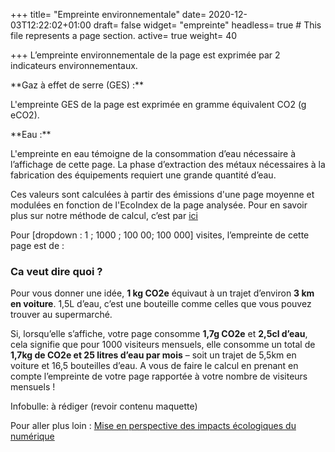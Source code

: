 +++
title= "Empreinte environnementale"
date= 2020-12-03T12:22:02+01:00
draft= false
widget= "empreinte"
headless= true  # This file represents a page section.
active= true
weight= 40

+++
L’empreinte environnementale de la page est exprimée par 2 indicateurs environnementaux.
<!-- ajout d'un picto de nuage -->**Gaz à effet de serre (GES) :**<br/>
L'empreinte GES de la page est exprimée en gramme équivalent CO2 (g eCO2).
<!-- ajout d'un picto d'eau -->**Eau :**<br/>
L'empreinte en eau témoigne de la consommation d’eau nécessaire à l’affichage de cette page.
La phase d’extraction des métaux nécessaires à la fabrication des équipements requiert une grande quantité d’eau.

Ces valeurs sont calculées à partir des émissions d'une page moyenne et modulées en fonction de l'EcoIndex de la page analysée.
Pour en savoir plus sur notre méthode de calcul, c’est par [ici](/fr/method)


Pour [dropdown : 1 ; 1000 ; 100 00; 100 000] visites, l’empreinte de cette page est de :
<!-- en fonction de la dropdown les données changent -->
<!-- (Il faudrait convertir en kg eCO2 quand c’est au delà de 1000 g eCO2) -->

### Ca veut dire quoi ?

Pour vous donner une idée, **1 kg CO2e** équivaut à un trajet d’environ **3 km en voiture**.
1,5L d’eau, c’est une bouteille comme celles que vous pouvez trouver au supermarché.

Si, lorsqu’elle s’affiche, votre page consomme **1,7g CO2e** et **2,5cl d’eau**, cela signifie que pour 1000 visiteurs mensuels, elle consomme un total de **1,7kg de CO2e et 25 litres d’eau par mois** – soit un trajet de 5,5km en voiture et 16,5 bouteilles d’eau. A vous de faire le calcul en prenant en compte l’empreinte de votre page rapportée à votre nombre de visiteurs mensuels !

Infobulle: à rédiger (revoir contenu maquette)

Pour aller plus loin : [Mise en perspective des impacts écologiques du numérique](http://raphael-lemaire.com/2019/11/02/mise-en-perspective-impacts-numerique/)
